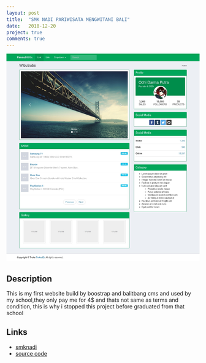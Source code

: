 ```yaml
---
layout: post
title:  "SMK NADI PARIWISATA MENGWITANI BALI"
date:   2018-12-20
project: true
comments: true
---
```


![smkpariwisata](https://raw.githubusercontent.com/troke12/smktibase/master/shot-20181113-28139-18ugdj4.jpeg)    


## Description
This is my first website build by boostrap and balitbang cms and used by my school,they only pay me for 4$ and thats not same as terms and condition, this is why i stopped this project before graduated from that school

## Links
* [smknadi](http://smknadi-bali.com)
* [source code](https://github.com/troke12/smktibase)